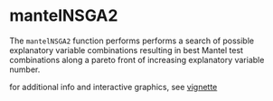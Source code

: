 # mantelNSGA2
The `mantelNSGA2` function performs performs a search of possible explanatory variable combinations resulting in best Mantel test combinations along a pareto front of increasing explanatory variable number. 

for additional info and interactive graphics, see [vignette](https://raw.githack.com/marchtaylor/EwEvis/master/doc/EwEvis_vignette.html)
